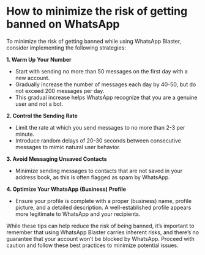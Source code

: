 # How to minimize the risk of getting banned on WhatsApp

To minimize the risk of getting banned while using WhatsApp Blaster, consider implementing the following strategies:

**1. Warm Up Your Number**

* Start with sending no more than 50 messages on the first day with a new account.
* Gradually increase the number of messages each day by 40-50, but do not exceed 200 messages per day.
* This gradual increase helps WhatsApp recognize that you are a genuine user and not a bot.

**2. Control the Sending Rate**

* Limit the rate at which you send messages to no more than 2-3 per minute.
* Introduce random delays of 20-30 seconds between consecutive messages to mimic natural user behavior.

**3. Avoid Messaging Unsaved Contacts**

* Minimize sending messages to contacts that are not saved in your address book, as this is often flagged as spam by WhatsApp.

**4. Optimize Your WhatsApp (Business) Profile**

* Ensure your profile is complete with a proper (business) name, profile picture, and a detailed description. A well-established profile appears more legitimate to WhatsApp and your recipients.

While these tips can help reduce the risk of being banned, it’s important to remember that using WhatsApp Blaster carries inherent risks, and there’s no guarantee that your account won’t be blocked by WhatsApp. Proceed with caution and follow these best practices to minimize potential issues.
